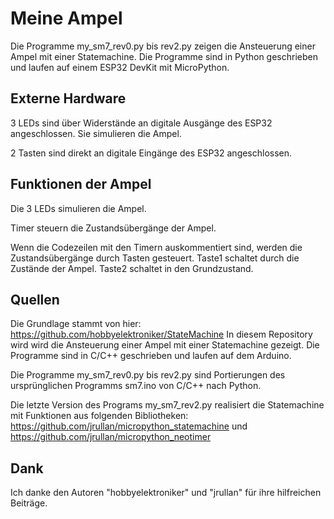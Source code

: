 # Meine Ampel

Die Programme my_sm7_rev0.py bis rev2.py zeigen die Ansteuerung einer Ampel mit einer Statemachine. Die Programme sind in Python geschrieben und laufen auf einem ESP32 DevKit mit MicroPython. 

## Externe Hardware
3 LEDs sind über Widerstände an digitale Ausgänge des ESP32 angeschlossen. Sie simulieren die Ampel. 

2 Tasten sind direkt an digitale Eingänge des ESP32 angeschlossen. 

## Funktionen der Ampel
Die 3 LEDs simulieren die Ampel. 

Timer steuern die Zustandsübergänge der Ampel. 
 
Wenn die Codezeilen mit den Timern auskommentiert sind, werden die Zustandsübergänge durch Tasten gesteuert. Taste1 schaltet durch die Zustände der Ampel. Taste2 schaltet in den Grundzustand. 

## Quellen
Die Grundlage stammt von hier: https://github.com/hobbyelektroniker/StateMachine
In diesem Repository wird wird die Ansteuerung einer Ampel mit einer Statemachine gezeigt. Die Programme sind in C/C++ geschrieben und laufen auf dem Arduino. 

Die Programme my_sm7_rev0.py bis rev2.py sind Portierungen des ursprünglichen Programms sm7.ino von C/C++ nach Python.

Die letzte Version des Programs my_sm7_rev2.py realisiert die Statemachine mit Funktionen aus folgenden Bibliotheken: https://github.com/jrullan/micropython_statemachine und https://github.com/jrullan/micropython_neotimer

## Dank
Ich danke den Autoren "hobbyelektroniker" und "jrullan" für ihre hilfreichen Beiträge. 
